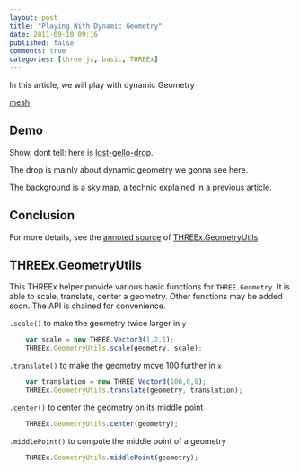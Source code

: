 ```yaml
---
layout: post
title: "Playing With Dynamic Geometry"
date: 2011-09-10 09:16
published: false
comments: true
categories: [three.js, basic, THREEx]
---
```


In this article, we will play with dynamic Geometry

[mesh](http://en.wikipedia.org/wiki/Polygon_mesh)

## Demo 
Show, dont tell: here is [lost-gello-drop](/data/lost-gello-drop/).

The drop is mainly about dynamic
geometry we gonna see here.

The background is a sky map, a technic
explained in a [previous article](/blog/2011/08/15/lets-do-a-sky/).

## Conclusion
For more details, see the [annoted source](/data/THREEx/docs/THREEx.GeometryUtils.html) of 
[THREEx.GeometryUtils](/data/THREEx/THREEx.GeometryUtils.js).



## THREEx.GeometryUtils 

This THREEx helper provide various basic functions for ```THREE.Geometry```.
It is able to scale, translate, center a geometry. Other functions may be
added soon.
The API is chained for convenience.

```.scale()``` to make the geometry twice larger in ```y```

```javascript
    var scale = new THREE.Vector3(1,2,1);
    THREEx.GeometryUtils.scale(geometry, scale);
```

```.translate()``` to make the geometry move 100 further in ```x```

```javascript
    var translation = new THREE.Vector3(100,0,0);
    THREEx.GeometryUtils.translate(geometry, translation);
```

```.center()``` to center the geometry on its middle point

```javascript
    THREEx.GeometryUtils.center(geometry);
```

```.middlePoint()``` to compute the middle point of a geometry

```javascript
    THREEx.GeometryUtils.middlePoint(geometry);
```


